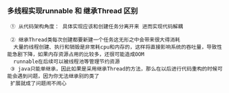 ### 多线程实现runnable 和 继承Thread 区别 

     ① 从代码架构角度： 具体实现应该和创建任务分离开来 进而实现代码解耦
                      
     ② 继承Thread类每次创建都要新建一个任务这无形之中会带来很大得消耗
      大量的线程创建、执行和销毁是非常耗cpu和内存的，这样将直接影响系统的吞吐量，导致性能急剧下降，如果内存资源占用的比较多，还很可能造成OOM
      runnable在后续可以被线程池等管理节约资源
     ③ java只能单继承，因此如果是采用继承Thread的方法，那么在以后进行代码重构的时候可能会遇到问题，因为你无法继承别的类了
     扩展就成了问题闹不闹心
     